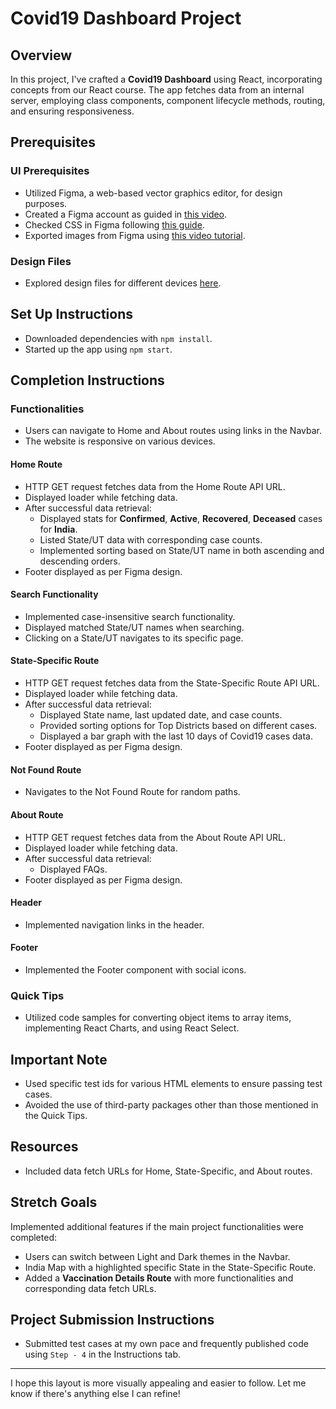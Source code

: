 
# Covid19 Dashboard Project

## Overview

In this project, I've crafted a **Covid19 Dashboard** using React, incorporating concepts from our React course. The app fetches data from an internal server, employing class components, component lifecycle methods, routing, and ensuring responsiveness.

## Prerequisites

### UI Prerequisites

- Utilized Figma, a web-based vector graphics editor, for design purposes.
- Created a Figma account as guided in [this video](https://www.youtube.com/watch?v=hrHL2VLMl7g).
- Checked CSS in Figma following [this guide](https://youtu.be/B242nuM3y2s?t=80).
- Exported images from Figma using [this video tutorial](https://www.youtube.com/watch?v=NpzL1MONwaw).

### Design Files

- Explored design files for different devices [here](https://www.figma.com/file/lGl9tRXcsmxicjTITM2A8P/Covid19_Dashboard?node-id=0%3A1).

## Set Up Instructions

- Downloaded dependencies with `npm install`.
- Started up the app using `npm start`.

## Completion Instructions

### Functionalities

- Users can navigate to Home and About routes using links in the Navbar.
- The website is responsive on various devices.

#### Home Route

- HTTP GET request fetches data from the Home Route API URL.
- Displayed loader while fetching data.
- After successful data retrieval:
  - Displayed stats for **Confirmed**, **Active**, **Recovered**, **Deceased** cases for **India**.
  - Listed State/UT data with corresponding case counts.
  - Implemented sorting based on State/UT name in both ascending and descending orders.
- Footer displayed as per Figma design.

#### Search Functionality

- Implemented case-insensitive search functionality.
- Displayed matched State/UT names when searching.
- Clicking on a State/UT navigates to its specific page.

#### State-Specific Route

- HTTP GET request fetches data from the State-Specific Route API URL.
- Displayed loader while fetching data.
- After successful data retrieval:
  - Displayed State name, last updated date, and case counts.
  - Provided sorting options for Top Districts based on different cases.
  - Displayed a bar graph with the last 10 days of Covid19 cases data.
- Footer displayed as per Figma design.

#### Not Found Route

- Navigates to the Not Found Route for random paths.

#### About Route

- HTTP GET request fetches data from the About Route API URL.
- Displayed loader while fetching data.
- After successful data retrieval:
  - Displayed FAQs.
- Footer displayed as per Figma design.

#### Header

- Implemented navigation links in the header.

#### Footer

- Implemented the Footer component with social icons.

### Quick Tips

- Utilized code samples for converting object items to array items, implementing React Charts, and using React Select.

## Important Note

- Used specific test ids for various HTML elements to ensure passing test cases.
- Avoided the use of third-party packages other than those mentioned in the Quick Tips.

## Resources

- Included data fetch URLs for Home, State-Specific, and About routes.

## Stretch Goals

Implemented additional features if the main project functionalities were completed:

- Users can switch between Light and Dark themes in the Navbar.
- India Map with a highlighted specific State in the State-Specific Route.
- Added a **Vaccination Details Route** with more functionalities and corresponding data fetch URLs.

## Project Submission Instructions

- Submitted test cases at my own pace and frequently published code using `Step - 4` in the Instructions tab.

---

I hope this layout is more visually appealing and easier to follow. Let me know if there's anything else I can refine!
